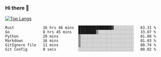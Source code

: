 ### Hi there 👋

<!--
**3Xpl0it3r/3Xpl0it3r** is a ✨ _special_ ✨ repository because its `README.md` (this file) appears on your GitHub profile.

Here are some ideas to get you started:

- 🔭 I’m currently working on ...
- 🌱 I’m currently learning ...
- 👯 I’m looking to collaborate on ...
- 🤔 I’m looking for help with ...
- 💬 Ask me about ...
- 📫 How to reach me: ...
- 😄 Pronouns: ...
- ⚡ Fun fact: ...
-->


[![Top Langs](https://github-readme-stats.vercel.app/api/top-langs/?username=3Xpl0it3r&layout=compact)](https://github.com/3Xpl0it3r/3Xpl0it3r)

<!--START_SECTION:waka-->

```text
Rust             16 hrs 46 mins  ███████████████▓░░░░░░░░░   63.31 %
Go               8 hrs 45 mins   ████████▒░░░░░░░░░░░░░░░░   33.07 %
Python           28 mins         ▒░░░░░░░░░░░░░░░░░░░░░░░░   01.80 %
Markdown         16 mins         ▒░░░░░░░░░░░░░░░░░░░░░░░░   01.03 %
GitIgnore file   11 mins         ▒░░░░░░░░░░░░░░░░░░░░░░░░   00.74 %
Git Config       0 secs          ░░░░░░░░░░░░░░░░░░░░░░░░░   00.02 %
```

<!--END_SECTION:waka-->

